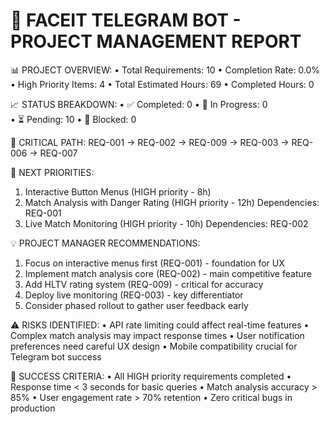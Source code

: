 
🎯 FACEIT TELEGRAM BOT - PROJECT MANAGEMENT REPORT
=================================================

📊 PROJECT OVERVIEW:
• Total Requirements: 10
• Completion Rate: 0.0%
• High Priority Items: 4
• Total Estimated Hours: 69
• Completed Hours: 0

📈 STATUS BREAKDOWN:
• ✅ Completed: 0
• 🔄 In Progress: 0  
• ⏳ Pending: 10
• 🚫 Blocked: 0

🎯 CRITICAL PATH:
REQ-001 -> REQ-002 -> REQ-009 -> REQ-003 -> REQ-006 -> REQ-007

🚀 NEXT PRIORITIES:

1. Interactive Button Menus (HIGH priority - 8h)
2. Match Analysis with Danger Rating (HIGH priority - 12h)
   Dependencies: REQ-001
3. Live Match Monitoring (HIGH priority - 10h)
   Dependencies: REQ-002

💡 PROJECT MANAGER RECOMMENDATIONS:
1. Focus on interactive menus first (REQ-001) - foundation for UX
2. Implement match analysis core (REQ-002) - main competitive feature  
3. Add HLTV rating system (REQ-009) - critical for accuracy
4. Deploy live monitoring (REQ-003) - key differentiator
5. Consider phased rollout to gather user feedback early

⚠️ RISKS IDENTIFIED:
• API rate limiting could affect real-time features
• Complex match analysis may impact response times
• User notification preferences need careful UX design
• Mobile compatibility crucial for Telegram bot success

🎯 SUCCESS CRITERIA:
• All HIGH priority requirements completed
• Response time < 3 seconds for basic queries
• Match analysis accuracy > 85%
• User engagement rate > 70% retention
• Zero critical bugs in production
